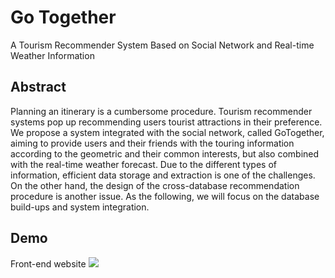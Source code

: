 # Go Together

A Tourism Recommender System Based on Social Network and Real-time Weather Information

## Abstract
Planning an itinerary is a cumbersome procedure. Tourism recommender systems pop up recommending users tourist attractions in their preference. We propose a system integrated with the social network, called GoTogether, aiming to provide users and their friends with the touring information according to the geometric and their common interests, but also combined with the real-time weather forecast. Due to the different types of information, efficient data storage and extraction is one of the challenges. On the other hand, the design of the cross-database recommendation procedure is another issue. As the following, we will focus on the database build-ups and system integration.

## Demo

Front-end website
![](https://i.imgur.com/BGTDcCo.png)


